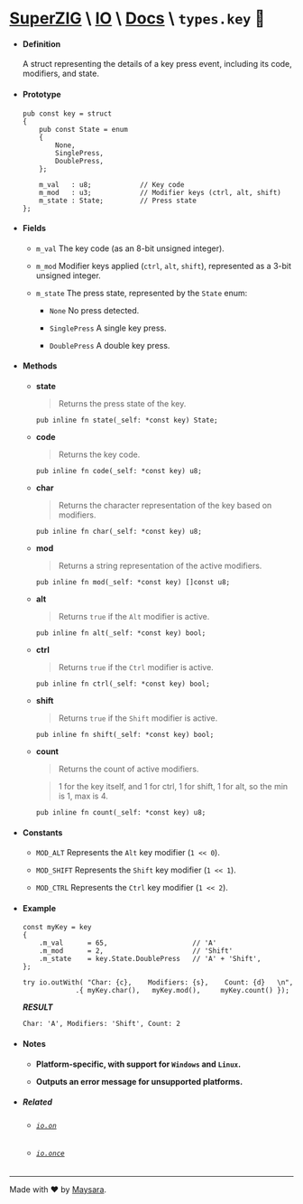 # **[SuperZIG](https://github.com/Super-ZIG)** \ **[IO](../../README.md)** \ **[Docs](../readme.md)** \ **`types.key`** 🎹

- #### **Definition**

    A struct representing the details of a key press event, including its code, modifiers, and state.

- #### **Prototype**

    ```zig
    pub const key = struct
    {
        pub const State = enum
        {
            None,
            SinglePress,
            DoublePress,
        };

        m_val   : u8;            // Key code
        m_mod   : u3;            // Modifier keys (ctrl, alt, shift)
        m_state : State;         // Press state
    };
    ```

- #### **Fields**

  - `m_val` The key code (as an 8-bit unsigned integer).

  - `m_mod` Modifier keys applied (`ctrl`, `alt`, `shift`), represented as a 3-bit unsigned integer.

  - `m_state` The press state, represented by the `State` enum:

    - `None` No press detected.

    - `SinglePress` A single key press.

    - `DoublePress` A double key press.

- #### **Methods**

  - **state**  
      
      > Returns the press state of the key.  

      ```zig
      pub inline fn state(_self: *const key) State;
      ```

  - **code**  
      
      > Returns the key code.  

      ```zig
      pub inline fn code(_self: *const key) u8;
      ```

  - **char**  
      
      > Returns the character representation of the key based on modifiers.  

      ```zig
      pub inline fn char(_self: *const key) u8;
      ```

  - **mod**  
      
      > Returns a string representation of the active modifiers.  

      ```zig
      pub inline fn mod(_self: *const key) []const u8;
      ```

  - **alt**  
      
      > Returns `true` if the `Alt` modifier is active.  

      ```zig
      pub inline fn alt(_self: *const key) bool;
      ```

  - **ctrl**  
      
      > Returns `true` if the `Ctrl` modifier is active.  

      ```zig
      pub inline fn ctrl(_self: *const key) bool;
      ```

  - **shift**  
      
      > Returns `true` if the `Shift` modifier is active.  

      ```zig
      pub inline fn shift(_self: *const key) bool;
      ```

  - **count**  
      
      > Returns the count of active modifiers. 

      > 1 for the key itself, and 1 for ctrl, 1 for shift, 1 for alt, so the min is 1, max is 4.  

      ```zig
      pub inline fn count(_self: *const key) u8;
      ```

- #### **Constants**

  - `MOD_ALT` Represents the `Alt` key modifier (`1 << 0`).

  - `MOD_SHIFT` Represents the `Shift` key modifier (`1 << 1`).

  - `MOD_CTRL` Represents the `Ctrl` key modifier (`1 << 2`).

- #### **Example**

    ```zig
    const myKey = key
    {
        .m_val      = 65,                     // 'A'
        .m_mod      = 2,                      // 'Shift'
        .m_state    = key.State.DoublePress   // 'A' + 'Shift',
    };

    try io.outWith( "Char: {c},    Modifiers: {s},    Count: {d}   \n",
                 .{ myKey.char(),   myKey.mod(),     myKey.count() });
    ```

    **_RESULT_**

    ```zig
    Char: 'A', Modifiers: 'Shift', Count: 2
    ```

- #### **Notes**

    - **Platform-specific, with support for `Windows` and `Linux`.**

    - **Outputs an error message for unsupported platforms.**

- ##### Related

  - ###### [`io.on`](../func/on.md)
  - ###### [`io.once`](../func/once.md)

---

Made with ❤️ by [Maysara](http://github.com/maysara-elshewehy).